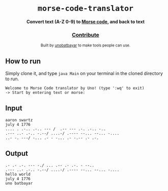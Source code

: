 <div align="center">
  <h1><code>morse-code-translator</code></h1>

  <strong>Convert text (A-Z 0-9) to <a href="https://en.wikipedia.org/wiki/Morse_code">Morse code</a>, and back to text </strong>

<h3>
    <a href="https://github.com/unobatbayar/morse-code-translator/pull/new/master">Contribute</a>
  </h3>

  <sub> Built by <a href="https://www.twitter.com/unobatbayar">unobatbayar</a> to make tools people can use.</sub>
</div>

## How to run
Simply clone it, and type `java Main` on your terminal in the cloned directory to run.

    Welcome to Morse Code translator by Uno! (type ':wq' to exit)
    -> Start by entering text or morse:
 
## Input 
    aaron swartz
    july 4 1776
    .... . .-.. .-.. --- /  .-- --- .-. .-.. -..
    .--- ..- .-.. -.--/ ....-/ .---- --... --... -....
    ..- -. ---/ -... .- - -... .- -.-- .- .-.
  
## Output
    .- .- .-. --- -./ ... .-- .- .-. - --..
    .--- ..- .-.. -.--/ ....-/ .---- --... --... -....
    hello world
    july 4 1776
    uno batbayar
